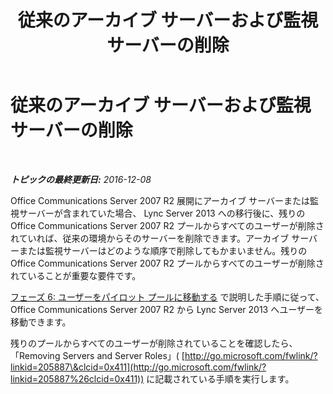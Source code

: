 ﻿---
title: 従来のアーカイブ サーバーおよび監視サーバーの削除
TOCTitle: 従来のアーカイブ サーバーおよび監視サーバーの削除
ms:assetid: bca6b419-d5bc-4a46-af42-1dd51b99a26b
ms:mtpsurl: https://technet.microsoft.com/ja-jp/library/JJ205215(v=OCS.15)
ms:contentKeyID: 48273430
ms.date: 12/10/2016
mtps_version: v=OCS.15
ms.translationtype: HT
---

# 従来のアーカイブ サーバーおよび監視サーバーの削除

 

_**トピックの最終更新日:** 2016-12-08_

Office Communications Server 2007 R2 展開にアーカイブ サーバーまたは監視サーバーが含まれていた場合、 Lync Server 2013 への移行後に、残りの Office Communications Server 2007 R2 プールからすべてのユーザーが削除されていれば、従来の環境からそのサーバーを削除できます。アーカイブ サーバーまたは監視サーバーはどのような順序で削除してもかまいません。残りの Office Communications Server 2007 R2 プールからすべてのユーザーが削除されていることが重要な要件です。

[フェーズ 6: ユーザーをパイロット プールに移動する](phase-6-move-users-to-the-pilot-pool.md) で説明した手順に従って、 Office Communications Server 2007 R2 から Lync Server 2013 へユーザーを移動できます。

残りのプールからすべてのユーザーが削除されていることを確認したら、「Removing Servers and Server Roles」( [http://go.microsoft.com/fwlink/?linkid=205887\&clcid=0x411](http://go.microsoft.com/fwlink/?linkid=205887%26clcid=0x411)) に記載されている手順を実行します。

